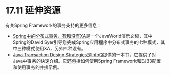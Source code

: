 # 17.11 延伸资源

有关Spring Framework的事务支持的更多信息：

- [Spring中的分布式事务，有和没有XA](https://www.javaworld.com/javaworld/jw-01-2009/jw-01-spring-transactions.html)是一个JavaWorld演示文稿，其中Spring的David Syer引导您完成Spring应用程序中分布式事务的七种模式，其中三种模式使用XA，另外四种没有。
- [Java Transaction Design Strategies](https://www.infoq.com/minibooks/JTDS)是[InfoQ](https://www.infoq.com/)提供的一本书，它提供了对Java中事务的快速介绍。它还包括如何使用Spring Framework和EJB3配置和使用事务的并排示例。
